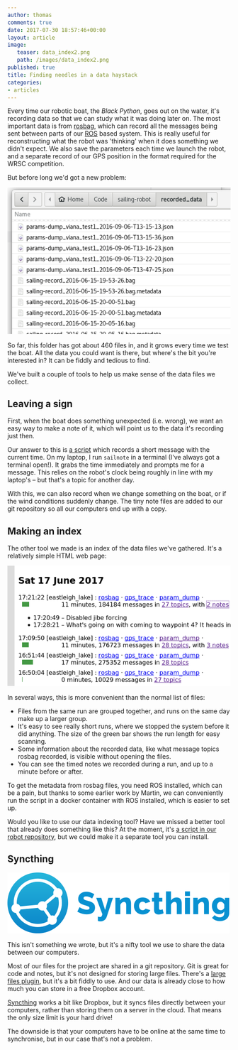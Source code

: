 ```yaml
---
author: thomas
comments: true
date: 2017-07-30 18:57:46+00:00
layout: article
image:
   teaser: data_index2.png
   path: /images/data_index2.png
published: true
title: Finding needles in a data haystack
categories:
- articles
---
```


Every time our robotic boat, the *Black Python*, goes out on the water, it's
recording data so that we can study what it was doing later on. The most
important data is from [rosbag](http://wiki.ros.org/rosbag), which can record
all the messages being sent between parts of our [ROS](http://www.ros.org/)
based system. This is really useful for reconstructing what the robot was
'thinking' when it does something we didn't expect. We also save the parameters
each time we launch the robot, and a separate record of our GPS position in
the format required for the WRSC competition.

But before long we'd got a new problem:

![lots of data files](/images/data_files.png)

So far, this folder has got about 460 files in, and it grows every time we test
the boat. All the data you could want is there, but where's the bit you're
interested in? It can be fiddly and tedious to find.

We've built a couple of tools to help us make sense of the data files we collect.

## Leaving a sign

First, when the boat does something unexpected (i.e. wrong), we want an easy
way to make a note of it, which will point us to the data it's recording just
then.

Our answer to this is [a script](https://github.com/Maritime-Robotics-Student-Society/sailing-robot/blob/a9776b5342c6b548a81922bee30015d6c5199243/recorded_data/notes/log_timed_note.py)
which records a short message with the current time. On my laptop, I run
``sailnote`` in a terminal (I've always got a terminal open!). It grabs the time
immediately and prompts me for a message. This relies on the robot's clock being
roughly in line with my laptop's – but that's a topic for another day.

With this, we can also record when we change something on the boat, or if the
wind conditions suddenly change. The tiny note files are added to our git
repository so all our computers end up with a copy.

## Making an index

The other tool we made is an index of the data files we've gathered. It's a
relatively simple HTML web page:

![index of data files](/images/data_index2.png)

In several ways, this is more convenient than the normal list of files:

- Files from the same run are grouped together, and runs on the same day make
  up a larger group.
- It's easy to see really short runs, where we stopped the system before it did
  anything. The size of the green bar shows the run length for easy scanning.
- Some information about the recorded data, like what message topics rosbag
  recorded, is visible without opening the files.
- You can see the timed notes we recorded during a run, and up to a minute
  before or after.

To get the metadata from rosbag files, you need ROS installed, which can
be a pain, but thanks to some earlier work by Martin, we can conveniently run
the script in a docker container with ROS installed, which is easier to set up.

Would you like to use our data indexing tool? Have we missed a better tool that
already does something like this? At the moment, it's [a script in our robot
repository](https://github.com/Maritime-Robotics-Student-Society/sailing-robot/blob/a9776b5342c6b548a81922bee30015d6c5199243/utilities/index_recorded_data.py), but we could
make it a separate tool you can install.

## Syncthing

![syncthing logo](/images/syncthing-logo.png)

This isn't something we wrote, but it's a nifty tool we use to share the data
between our computers.

Most of our files for the project are shared in a git repository. Git is great
for code and notes, but it's not designed for storing large files. There's a
[large files plugin](https://git-lfs.github.com/), but it's a bit fiddly to use.
And our data is already close to how much you can store in a free Dropbox
account.

[Syncthing](https://syncthing.net/) works a bit like Dropbox, but it syncs files
directly between your computers, rather than storing them on a server in the
cloud. That means the only size limit is your hard drive!

The downside is that your computers have to be online at the same time to
synchronise, but in our case that's not a problem.

